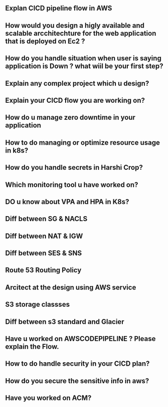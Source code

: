 ## Explan CICD pipeline flow in AWS
## How would you design a higly available and scalable arcchitechture for the web application that is deployed on Ec2 ?
## How do you handle situation when user is saying application is Down ? what wiil be your first step?
## Explain any complex project which u design?
## Explain your CICD flow you are working on?
## How do u manage zero downtime in your application
## How to do managing or optimize resource usage in k8s?
## How do you handle secrets in Harshi Crop?
## Which monitoring tool u have worked on?
## DO u know about VPA and HPA in K8s?
## Diff between SG & NACLS
## Diff between NAT & IGW 
## Diff between SES & SNS
## Route 53 Routing Policy
## Arcitect at the design using AWS service
## S3 storage classses
## Diff between s3 standard and Glacier
## Have u worked on AWSCODEPIPELINE ? Please explain the Flow.
## How to do handle security in your CICD plan?
## How do you secure the sensitive info in aws?
## Have you worked on ACM?

